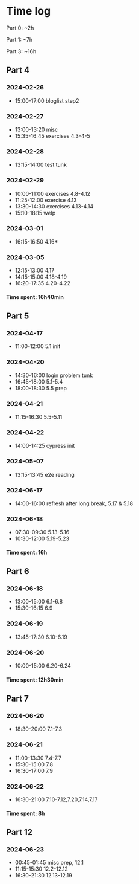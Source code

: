# Time log

Part 0: ~2h

Part 1: ~7h

Part 3: ~16h

## Part 4

### 2024-02-26

- 15:00-17:00     bloglist step2

### 2024-02-27

- 13:00-13:20     misc
- 15:35-16:45     exercises 4.3-4-5

### 2024-02-28

- 13:15-14:00     test tunk

### 2024-02-29

- 10:00-11:00     exercises 4.8-4.12
- 11:25-12:00     exercise 4.13
- 13:30-14:30     exercises 4.13-4.14
- 15:10-18:15     welp

### 2024-03-01

- 16:15-16:50     4.16*

### 2024-03-05

- 12:15-13:00     4.17
- 14:15-15:00     4.18-4.19
- 16:20-17:35     4.20-4.22

#### Time spent: 16h40min

## Part 5

### 2024-04-17

- 11:00-12:00   5.1 init

### 2024-04-20

- 14:30-16:00   login problem tunk
- 16:45-18:00   5.1-5.4
- 18:00-18:30   5.5 prep

### 2024-04-21

- 11:15-16:30   5.5-5.11

### 2024-04-22

- 14:00-14:25   cypress init

### 2024-05-07

- 13:15-13:45   e2e reading

### 2024-06-17

- 14:00-16:00   refresh after long break, 5.17 & 5.18

### 2024-06-18

- 07:30-09:30   5.13-5.16
- 10:30-12:00   5.19-5.23

#### Time spent: 16h

## Part 6

### 2024-06-18

- 13:00-15:00   6.1-6.8
- 15:30-16:15   6.9

### 2024-06-19

- 13:45-17:30   6.10-6.19

### 2024-06-20

- 10:00-15:00   6.20-6.24

#### Time spent: 12h30min

## Part 7

### 2024-06-20

- 18:30-20:00   7.1-7.3

### 2024-06-21

- 11:00-13:30   7.4-7.7
- 15:30-15:00   7.8
- 16:30-17:00   7.9

### 2024-06-22

- 16:30-21:00   7.10-7.12,7.20,7.14,7.17

#### Time spent: 8h

## Part 12

### 2024-06-23

- 00:45-01:45   misc prep, 12.1
- 11:15-15:30   12.2-12.12
- 16:30-21:30   12.13-12.19
